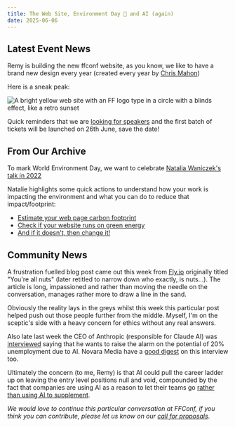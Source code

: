 ```yaml
---
title: The Web Site, Environment Day 🌱 and AI (again)
date: 2025-06-06
---
```


## Latest Event News

Remy is building the new ffconf website, as you know, we like to have a brand new design every year (created every year by [Chris Mahon](https://chrismahon.com/))

Here is a sneak peak:

![A bright yellow web site with an FF logo type in a circle with a blinds effect, like a retro sunset](/images/2025-design.png)

Quick reminders that we are [looking for speakers](https://ffconf.org/articles/cfp/) and the first batch of tickets will be launched on 26th June, save the date!

## From Our Archive

To mark World Environment Day, we want to celebrate [Natalia Waniczek's talk in 2022](https://ffconf.org/talks/2022_lil_natw_talk/)

Natalie highlights some quick actions to understand how your work is impacting the environment and what you can do to reduce that impact/footprint:

- [Estimate your web page carbon footprint](https://www.websitecarbon.com/)
- [Check if your website runs on green energy](https://www.thegreenwebfoundation.org/green-web-check/)
- [And if it doesn't, then change it!](https://www.thegreenwebfoundation.org/tools/directory/)

## Community News

A frustration fuelled blog post came out this week from [Fly.io](https://fly.io/blog/youre-all-nuts/) originally titled "You're all nuts" (later retitled to narrow down who exactly, is nuts…). The article is long, impassioned and rather than moving the needle on the conversation, manages rather more to draw a line in the sand.

Obviously the reality lays in the greys whilst this week this particular post helped push out those people further from the middle. Myself, I'm on the sceptic's side with a heavy concern for ethics without any real answers.

Also late last week the CEO of Anthropic (responsible for Claude AI) was [interviewed](https://edition.cnn.com/2025/05/29/tech/ai-anthropic-ceo-dario-amodei-unemployment) saying that he wants to raise the alarm on the potential of 20% unemployment due to AI. Novara Media have a [good digest](https://www.youtube.com/watch?v=XLCAWSWbWfg) on this interview too.

Ultimately the concern (to me, Remy) is that AI could pull the career ladder up on leaving the entry level positions null and void, compounded by the fact that companies are using AI as a reason to let their teams go [rather than using AI to supplement](https://bsky.app/profile/cfiesler.bsky.social/post/3lqplx3hbtp2m).

_We would love to continue this particular conversation at FFConf, if you think you can contribute, please let us know on our [call for proposals](https://ffconf.org/cfp)_.